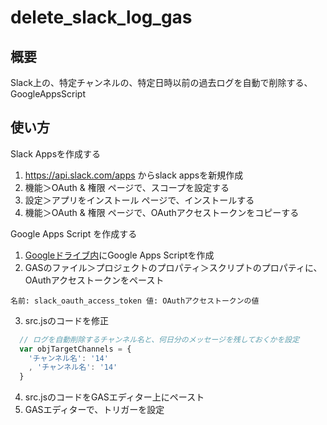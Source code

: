 
# delete_slack_log_gas

## 概要
Slack上の、特定チャンネルの、特定日時以前の過去ログを自動で削除する、GoogleAppsScript

## 使い方

Slack Appsを作成する
1. https://api.slack.com/apps からslack appsを新規作成
2. 機能＞OAuth & 権限 ページで、スコープを設定する
3. 設定＞アプリをインストール ページで、インストールする
4. 機能＞OAuth & 権限 ページで、OAuthアクセストークンをコピーする

Google Apps Script を作成する
1. [Googleドライブ内](https://drive.google.com/drive/u/0/my-drive)にGoogle Apps Scriptを作成
2. GASのファイル＞プロジェクトのプロパティ＞スクリプトのプロパティに、OAuthアクセストークンをペースト
```
名前: slack_oauth_access_token 値: OAuthアクセストークンの値
```
3. src.jsのコードを修正
```js
  // ログを自動削除するチャンネル名と、何日分のメッセージを残しておくかを設定
  var objTargetChannels = {
    'チャンネル名': '14'
    , 'チャンネル名': '14'
  }
```
4. src.jsのコードをGASエディター上にペースト
5. GASエディターで、トリガーを設定
